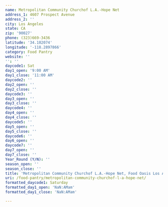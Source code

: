 ```yaml
---
name: Metropolitan Community Churchof L.A.-Hope Net
address_1: 4607 Prospect Avenue
address_2: ''
city: Los Angeles
state: CA
zip: '90027'
phone: (323)669-3436
latitude: '34.102074'
longitude: '-118.2897866'
category: Food Pantry
website: ''
'': ''
daycode1: Sat
day1_open: '9:00 AM'
day1_close: '11:00 AM'
daycode2: ''
day2_open: ''
day2_close: ''
daycode3: ''
day3_open: ''
day3_close: ''
daycode4: ''
day4_open: ''
day4_close: ''
daycode5: ''
day5_open: ''
day5_close: ''
daycode6: ''
day6_open: ''
daycode7: ''
day7_open: ''
day7_close: ''
Year_Round (Y/N): ''
season_open: ''
season_close: ''
title: 'Metropolitan Community Churchof L.A.-Hope Net, Food Oasis Los Angeles'
uri: /food-pantry/metropolitan-community-churchof-l-a-hope-net/
formatted_daycode1: Saturday
formatted_day1_open: 'NaN:AMam'
formatted_day1_close: 'NaN:AMam'

---
```

